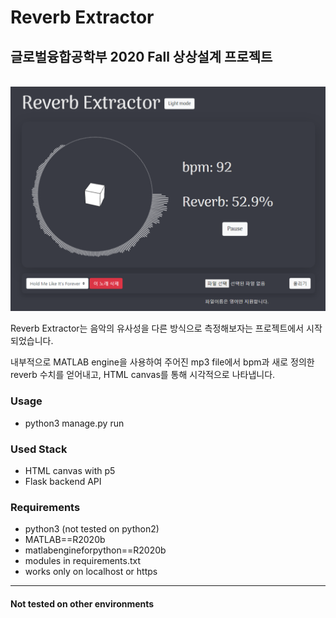 # Reverb Extractor

## 글로벌융합공학부 2020 Fall 상상설계 프로젝트

<br/>

<img alt="image not available" src="./thumbnail.png" width=600/>

<br/>

Reverb Extractor는 음악의 유사성을 다른 방식으로 측정해보자는 프로젝트에서 시작되었습니다.

내부적으로 MATLAB engine을 사용하여 주어진 mp3 file에서 bpm과 새로 정의한 reverb 수치를 얻어내고, HTML canvas를 통해 시각적으로 나타냅니다.

### Usage

- python3 manage.py run

### Used Stack

- HTML canvas with p5
- Flask backend API

### Requirements

- python3 (not tested on python2)
- MATLAB==R2020b
- matlabengineforpython==R2020b
- modules in requirements.txt
- works only on localhost or https

---

#### Not tested on other environments
